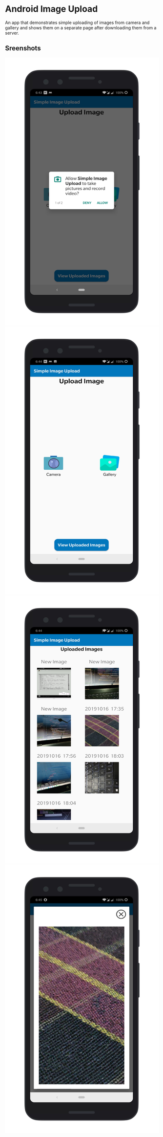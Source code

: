 # Android Image Upload
An app that demonstrates simple uploading of images from camera and gallery and shows them on a separate page after downloading them from a server.


## Sreenshots
![alt text](https://github.com/AtharvaAbsolute/androidImageUpload/blob/master/app/src/main/java/com/example/androidimageupload/Screenshots/permissions.png "1")
![alt text](https://github.com/AtharvaAbsolute/androidImageUpload/blob/master/app/src/main/java/com/example/androidimageupload/Screenshots/main.png "2")
![alt text](https://github.com/AtharvaAbsolute/androidImageUpload/blob/master/app/src/main/java/com/example/androidimageupload/Screenshots/imagelist.png "3")
![alt text](https://github.com/AtharvaAbsolute/androidImageUpload/blob/master/app/src/main/java/com/example/androidimageupload/Screenshots/zoom.png "4")
